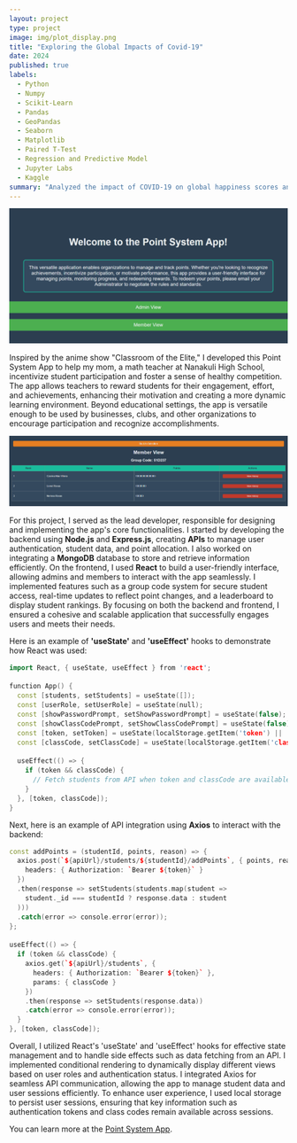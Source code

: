 ```yaml
---
layout: project
type: project
image: img/plot_display.png
title: "Exploring the Global Impacts of Covid-19"
date: 2024
published: true
labels:
  - Python
  - Numpy
  - Scikit-Learn
  - Pandas
  - GeoPandas
  - Seaborn
  - Matplotlib
  - Paired T-Test
  - Regression and Predictive Model
  - Jupyter Labs
  - Kaggle
summary: "Analyzed the impact of COVID-19 on global happiness scores and identified regional and national variations."
---
```


<div class="text-center p-4">
  <a href="https://lionelroxas.github.io/point-system-app-frontend">
    <img src="../img/homepage.png" class="img-thumbnail" >
  </a>
</div>

Inspired by the anime show "Classroom of the Elite," I developed this Point System App to help my mom, a math teacher at Nanakuli High School, incentivize student participation and foster a sense of healthy competition. The app allows teachers to reward students for their engagement, effort, and achievements, enhancing their motivation and creating a more dynamic learning environment. Beyond educational settings, the app is versatile enough to be used by businesses, clubs, and other organizations to encourage participation and recognize accomplishments.

<div class="text-center p-4">
  <a href="https://lionelroxas.github.io/point-system-app-frontend">
    <img src="../img/member_view.png" class="img-thumbnail" >
  </a>
</div>

For this project, I served as the lead developer, responsible for designing and implementing the app's core functionalities. I started by developing the backend using <strong>Node.js</strong> and <strong>Express.js</strong>, creating <strong>APIs</strong> to manage user authentication, student data, and point allocation. I also worked on integrating a <strong>MongoDB</strong> database to store and retrieve information efficiently. On the frontend, I used <strong>React</strong> to build a user-friendly interface, allowing admins and members to interact with the app seamlessly. I implemented features such as a group code system for secure student access, real-time updates to reflect point changes, and a leaderboard to display student rankings. By focusing on both the backend and frontend, I ensured a cohesive and scalable application that successfully engages users and meets their needs.

Here is an example of <strong>'useState'</strong> and <strong>'useEffect'</strong> hooks to demonstrate how React was used:

```cpp
import React, { useState, useEffect } from 'react';

function App() {
  const [students, setStudents] = useState([]);
  const [userRole, setUserRole] = useState(null);
  const [showPasswordPrompt, setShowPasswordPrompt] = useState(false);
  const [showClassCodePrompt, setShowClassCodePrompt] = useState(false);
  const [token, setToken] = useState(localStorage.getItem('token') || '');
  const [classCode, setClassCode] = useState(localStorage.getItem('classCode') || '');

  useEffect(() => {
    if (token && classCode) {
      // Fetch students from API when token and classCode are available
    }
  }, [token, classCode]);
}
```
Next, here is an example of API integration using <strong>Axios</strong> to interact with the backend:

```cpp
const addPoints = (studentId, points, reason) => {
  axios.post(`${apiUrl}/students/${studentId}/addPoints`, { points, reason, classCode }, {
    headers: { Authorization: `Bearer ${token}` }
  })
  .then(response => setStudents(students.map(student =>
    student._id === studentId ? response.data : student
  )))
  .catch(error => console.error(error));
};

useEffect(() => {
  if (token && classCode) {
    axios.get(`${apiUrl}/students`, {
      headers: { Authorization: `Bearer ${token}` },
      params: { classCode }
    })
    .then(response => setStudents(response.data))
    .catch(error => console.error(error));
  }
}, [token, classCode]);
```
Overall, I utilized React's 'useState' and 'useEffect' hooks for effective state management and to handle side effects such as data fetching from an API. I implemented conditional rendering to dynamically display different views based on user roles and authentication status. I integrated Axios for seamless API communication, allowing the app to manage student data and user sessions efficiently. To enhance user experience, I used local storage to persist user sessions, ensuring that key information such as authentication tokens and class codes remain available across sessions.

You can learn more at the [Point System App](https://lionelroxas.github.io/point-system-app-frontend).
